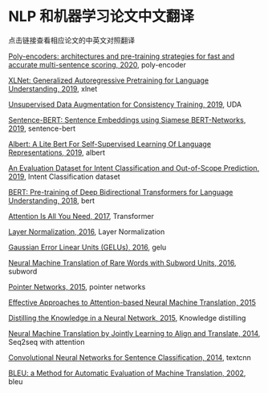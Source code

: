 # NLP 和机器学习论文中文翻译

点击链接查看相应论文的中英文对照翻译

[Poly-encoders: architectures and pre-training strategies for fast and accurate multi-sentence scoring, 2020](https://www.yiyibooks.cn/nlp/poly-encoder/index.html), poly-encoder

[XLNet: Generalized Autoregressive Pretraining for Language Understanding, 2019](https://www.yiyibooks.cn/nlp/XLNet/index.html), xlnet

[Unsupervised Data Augmentation for Consistency Training, 2019](https://www.yiyibooks.cn/nlp/uda/index.html), UDA

[Sentence-BERT: Sentence Embeddings using Siamese BERT-Networks, 2019](https://www.yiyibooks.cn/nlp/SentenceBERT_Sentence_Embeddings_using_Siamese_BERTNetworks/index.html), sentence-bert

[Albert: A Lite Bert For Self-Supervised Learning Of Language Representations, 2019](https://yiyibooks.cn/yiyibooks/A_LITE_BERT_FOR_SELFSUPERVISED_LEARNING_OF_LANGUAGE_REPRESENTATIONS/index.html), albert

[An Evaluation Dataset for Intent Classification and Out-of-Scope Prediction, 2019](https://yiyibooks.cn/yiyibooks/An_Evaluation_Dataset_for_Intent_Classification/index.html), Intent Classification dataset

[BERT: Pre-training of Deep Bidirectional Transformers for Language Understanding, 2018](https://www.yiyibooks.cn/nlp/bert/main.html), bert

[Attention Is All You Need, 2017](https://yiyibooks.cn/yiyibooks/Attention_Is_All_You_Need/index.html), Transformer

[Layer Normalization, 2016](https://www.yiyibooks.cn/nlp/layer_norm/index.html), Layer Normalization

[Gaussian Error Linear Units (GELUs), 2016](https://www.yiyibooks.cn/nlp/gelu/main.html), gelu

[Neural Machine Translation of Rare Words with Subword Units, 2016](https://yiyibooks.cn/yiyibooks/Neural_Machine_Translation_of_Rare_Words_with_Subword_Units/index.html), subword

[Pointer Networks, 2015](https://www.yiyibooks.cn/nlp/pointer_network/index.html), pointer networks

[Effective Approaches to Attention-based Neural Machine Translation, 2015](https://yiyibooks.cn/yiyibooks/Effective_Approaches_to_Attention_Based_Neural_Machine_Translation/index.html)

[Distilling the Knowledge in a Neural Network, 2015](https://www.yiyibooks.cn/nlp/Knowledge_Distilling/index.html), Knowledge distilling

[Neural Machine Translation by Jointly Learning to Align and Translate, 2014](https://yiyibooks.cn/yiyibooks/Neural_Machine_Translation_by_Jointly_Learning_to_Align_and_Translate/index.html), Seq2seq with attention

[Convolutional Neural Networks for Sentence Classification, 2014](https://www.yiyibooks.cn/nlp/textcnn/index.html), textcnn

[BLEU: a Method for Automatic Evaluation of Machine Translation, 2002](https://yiyibooks.cn/yiyibooks/BLEU_a_Method_for_Automatic_Evaluation_of_Machine_Translation/index.html), bleu
